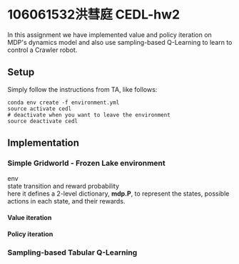 # 106061532洪彗庭 CEDL-hw2

In this assignment we have implemented value and policy iteration on MDP's dynamics model and also use sampling-based Q-Learning to learn to control a Crawler robot.

## Setup
Simply follow the instructions from TA, like follows:

```
conda env create -f environment.yml
source activate cedl
# deactivate when you want to leave the environment
source deactivate cedl
```

## Implementation
### Simple Gridworld - Frozen Lake environment
env </br>
state transition and reward probability </br>
here it defines a 2-level dictionary, **mdp.P**, to represent the states, possible actions in each state, and their rewards.
#### Value iteration

#### Policy iteration
### Sampling-based Tabular Q-Learning